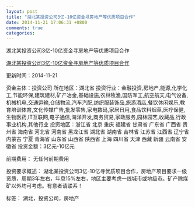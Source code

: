 ```yaml
---
layout: post
title: "湖北某投资公司3亿-10亿资金寻房地产等优质项目合作"
date: 2014-11-21 17:06:31 +0800
comments: true
categories: 
---
```

湖北某投资公司3亿-10亿资金寻房地产等优质项目合作

[湖北某投资公司3亿-10亿资金寻房地产等优质项目合作](http://zijin.trjcn.com/detail_247294.html)

更新时间：2014-11-21

资金主体：投资公司
所在地区：湖北省
投资行业：金融投资,房地产,能源,化学化工,节能环保,建筑建材,矿产冶金,基础设施,农林牧渔,国防军工,航空航天,电气设备,机械机电,交通运输,仓储物流,汽车汽配,纺织服装饰品,旅游酒店,餐饮休闲娱乐,教育培训体育,文化传媒广告,批发零售,家电数码,家居日用,食品饮料烟草,医疗保健,生物医药,IT互联网,电子通信,海洋开发,商务贸易,家政服务,园林园艺,收藏品,行政事业机构,其他行业
投资地区：浙江省 北京 重庆 福建省 甘肃省 广东省 广西省 贵州省 海南省 河北省 河南省 黑龙江省 湖北省 湖南省 吉林省 江苏省 江西省 辽宁省 内蒙古 宁夏 青海省 山东省 山西省 陕西省 上海 四川省 天津 西藏 新疆 云南省 安徽省
投资金额：3亿元-10亿元

前期费用：
无任何前期费用

投资要求概述：
湖北某投资公司3亿-10亿寻优质项目合作，房地产项目要求一级资质，周期3年左右，年息15%左右，地区主要考虑一线城市或地级市。矿产除煤矿以外均可考虑。有意者请联系！

标签：
湖北，投资公司，房地产

